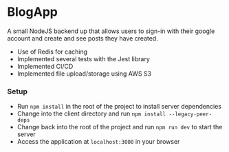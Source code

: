 # BlogApp

A small NodeJS backend up that allows users to sign-in with their google account and create and see posts they have created.

- Use of Redis for caching
- Implemented several tests with the Jest library
- Implemented CI/CD
- Implemented file upload/storage using AWS S3

### Setup

- Run `npm install` in the root of the project to install server dependencies
- Change into the client directory and run `npm install --legacy-peer-deps`
- Change back into the root of the project and run `npm run dev` to start the server
- Access the application at `localhost:3000` in your browser
